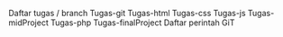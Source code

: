 Daftar tugas / branch
Tugas-git
Tugas-html
Tugas-css
Tugas-js
Tugas-midProject
Tugas-php
Tugas-finalProject
Daftar perintah GiT
